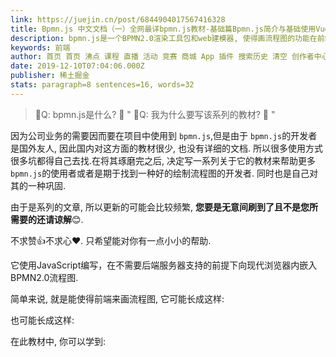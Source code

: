 ```yaml
---
link: https://juejin.cn/post/6844904017567416328
title: Bpmn.js 中文文档（一）全网最详bpmn.js教材-基础篇Bpmn.js简介与基础使用Vue 整合Bpmn-js 工作流模型编辑器Bpmn.js 进阶指南之原理分析与模块改造
description: bpmn.js是一个BPMN2.0渲染工具包和web建模器, 使得画流程图的功能在前端来完成. 因为公司业务的需要因而要在项目中使用到bpmn.js,但是由于bpmn.js的开发者是国外友人, 因此国内对这方面的教材很少, 也没有详细的文档. 所以很多使用方式很多坑都得自己去找…
keywords: 前端
author: 首页 首页 沸点 课程 直播 活动 竞赛 商城 App 插件 搜索历史 清空 创作者中心 写文章 发沸点 写笔记 写代码 草稿箱 创作灵感 查看更多 会员 登录 注册
date: 2019-12-10T07:04:06.000Z
publisher: 稀土掘金
stats: paragraph=8 sentences=16, words=32
---
```

> Q: bpmn.js是什么? 🤔️
"
> Q: 我为什么要写该系列的教材? 🤔️
"

因为公司业务的需要因而要在项目中使用到 `bpmn.js`,但是由于 `bpmn.js`的开发者是国外友人, 因此国内对这方面的教材很少, 也没有详细的文档. 所以很多使用方式很多坑都得自己去找.在将其琢磨完之后, 决定写一系列关于它的教材来帮助更多 `bpmn.js`的使用者或者是期于找到一种好的绘制流程图的开发者. 同时也是自己对其的一种巩固.

由于是系列的文章, 所以更新的可能会比较频繁, **您要是无意间刷到了且不是您所需要的还请谅解**😊.

不求赞👍不求心❤️. 只希望能对你有一点小小的帮助.

它使用JavaScript编写，在不需要后端服务器支持的前提下向现代浏览器内嵌入BPMN2.0流程图.

简单来说, 就是能使得前端来画流程图, 它可能长成这样:

也可能长成这样:

在此教材中, 你可以学到:
